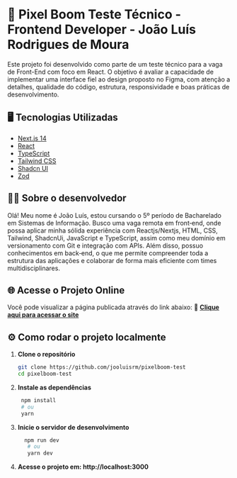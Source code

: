 # 🚀 Pixel Boom Teste Técnico - Frontend Developer - João Luís Rodrigues de Moura

Este projeto foi desenvolvido como parte de um teste técnico para a vaga de Front-End com foco em React. O objetivo é avaliar a capacidade de implementar uma interface fiel ao design proposto no Figma, com atenção a detalhes, qualidade do código, estrutura, responsividade e boas práticas de desenvolvimento.

## 🖥️ Tecnologias Utilizadas

- [Next.js 14](https://nextjs.org/)
- [React](https://react.dev/)
- [TypeScript](https://www.typescriptlang.org/)
- [Tailwind CSS](https://tailwindcss.com/)
- [Shadcn UI](https://ui.shadcn.com/)
- [Zod](https://zod.dev/)

## 👨‍💻 Sobre o desenvolvedor

Olá! Meu nome é João Luís, estou cursando o 5º período de Bacharelado em Sistemas de Informação. Busco uma vaga remota em front‑end, onde possa aplicar minha sólida experiência com Reactjs/Nextjs, HTML, CSS, Tailwind, ShadcnUi, JavaScript e TypeScript,  assim como meu domínio em versionamento com Git e integração com APIs. Além disso, possuo conhecimentos em back‑end, o que me permite compreender toda a estrutura das aplicações e colaborar de forma mais eficiente com times multidisciplinares.

## 🌐 Acesse o Projeto Online

Você pode visualizar a página publicada através do link abaixo:
🔗 **[Clique aqui para acessar o site](https://pixelboom-test.vercel.app/)**

## ⚙️ Como rodar o projeto localmente

1. **Clone o repositório**
   ```bash
   git clone https://github.com/jooluisrm/pixelboom-test
   cd pixelboom-test
   ```
2. **Instale as dependências**
   ```bash
    npm install
    # ou
    yarn
   ```
3. **Inicie o servidor de desenvolvimento**
   ```bash
     npm run dev
      # ou
      yarn dev
   ```
4. **Acesse o projeto em: http://localhost:3000**
